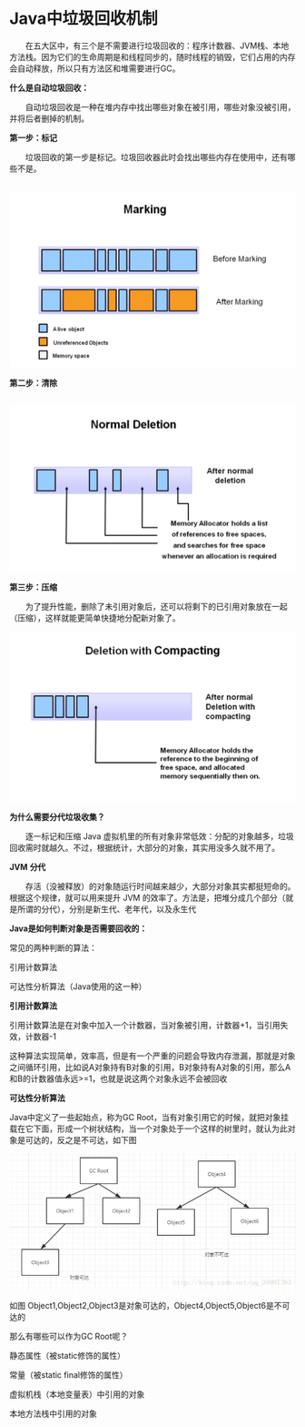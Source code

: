 # Java中垃圾回收机制

&emsp;&emsp;在五大区中，有三个是不需要进行垃圾回收的：程序计数器、JVM栈、本地方法栈。因为它们的生命周期是和线程同步的，随时线程的销毁，它们占用的内存会自动释放，所以只有方法区和堆需要进行GC。

**什么是自动垃圾回收：**

&emsp;&emsp;自动垃圾回收是一种在堆内存中找出哪些对象在被引用，哪些对象没被引用，并将后者删掉的机制。

**第一步：标记**

&emsp;&emsp;垃圾回收的第一步是标记。垃圾回收器此时会找出哪些内存在使用中，还有哪些不是。

​             ![](https://github.com/xubinlee/Notes/blob/master/assets/marking.png?raw=true)                                    

**第二步：清除**

​            ![](https://github.com/xubinlee/Notes/blob/master/assets/normal-deletion.png?raw=true)

**第三步：压缩**

&emsp;&emsp;为了提升性能，删除了未引用对象后，还可以将剩下的已引用对象放在一起（压缩），这样就能更简单快捷地分配新对象了。

   ![](https://github.com/xubinlee/Notes/blob/master/assets/deletion-with-compacting.png?raw=true)

**为什么需要分代垃圾收集？**

&emsp;&emsp;逐一标记和压缩 Java 虚拟机里的所有对象非常低效：分配的对象越多，垃圾回收需时就越久。不过，根据统计，大部分的对象，其实用没多久就不用了。

**JVM** **分代**

&emsp;&emsp;存活（没被释放）的对象随运行时间越来越少，大部分对象其实都挺短命的。根据这个规律，就可以用来提升 JVM 的效率了。方法是，把堆分成几个部分（就是所谓的分代），分别是新生代、老年代，以及永生代

**Java是如何判断对象是否需要回收的：**

常见的两种判断的算法：

引用计数算法

可达性分析算法（Java使用的这一种）

**引用计数算法**

引用计数算法是在对象中加入一个计数器，当对象被引用，计数器+1，当引用失效，计数器-1

这种算法实现简单，效率高，但是有一个严重的问题会导致内存泄漏，那就是对象之间循环引用，比如说A对象持有B对象的引用，B对象持有A对象的引用，那么A和B的计数器值永远>=1，也就是说这两个对象永远不会被回收

**可达性分析算法**

Java中定义了一些起始点，称为GC Root，当有对象引用它的时候，就把对象挂载在它下面，形成一个树状结构，当一个对象处于一个这样的树里时，就认为此对象是可达的，反之是不可达，如下图 

   ![](https://github.com/xubinlee/Notes/blob/master/assets/gcroots.png?raw=true)

如图 Object1,Object2,Object3是对象可达的，Object4,Object5,Object6是不可达的

那么有哪些可以作为GC Root呢？

静态属性（被static修饰的属性）

常量（被static final修饰的属性）

虚拟机栈（本地变量表）中引用的对象

本地方法栈中引用的对象